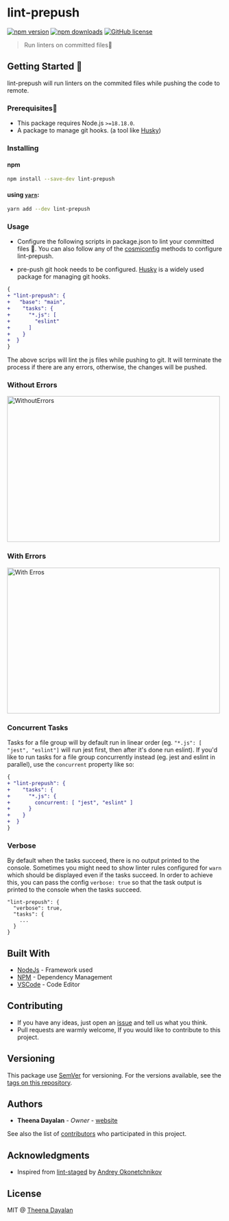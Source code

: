 # lint-prepush
[![npm version](https://badge.fury.io/js/lint-prepush.svg)](https://www.npmjs.com/package/lint-prepush)
[![npm downloads](https://img.shields.io/npm/dt/lint-prepush.svg)](https://www.npmtrends.com/lint-prepush)
[![GitHub license](https://img.shields.io/github/license/theenadayalank/lint-prepush.svg)](https://github.com/theenadayalank/lint-prepush/blob/master/LICENSE)

> Run linters on committed files🔬

## Getting Started 🔮

lint-prepush will run linters on the commited files while pushing the code to remote.

### Prerequisites🔭

* This package requires Node.js `>=18.18.0`.
* A package to manage git hooks. (a tool like [Husky](https://github.com/typicode/husky))

### Installing

#### npm

```bash
npm install --save-dev lint-prepush
```

#### using [`yarn`](https://yarnpkg.com/):

```bash
yarn add --dev lint-prepush
```

### Usage

* Configure the following scripts in package.json to lint your committed files 🔧. You can also follow any of the  [cosmiconfig](https://github.com/davidtheclark/cosmiconfig) methods to configure lint-prepush.

* pre-push git hook needs to be configured. [Husky](https://github.com/typicode/husky) is a widely used package for managing git hooks.

```diff
{
+ "lint-prepush": {
+   "base": "main",
+    "tasks": {
+      "*.js": [
+        "eslint"
+      ]
+    }
+  }
}
```

The above scrips will lint the js files while pushing to git. It will terminate the process if there are any errors, otherwise, the changes will be pushed.

### Without Errors
<img src="screenshots/OutputWithoutErrors.gif" width="496" height="340" alt="WithoutErrors">

### With Errors
<img src="screenshots/OutputWithErrors.gif" width="496" height="340" alt="With Erros">

### Concurrent Tasks

Tasks for a file group will by default run in linear order (eg. `"*.js": [ "jest", "eslint"]` will run jest first, then after it's done run eslint).
If you'd like to run tasks for a file group concurrently instead (eg. jest and eslint in parallel), use the `concurrent` property like so:

```diff
{
+ "lint-prepush": {
+    "tasks": {
+      "*.js": {
+        concurrent: [ "jest", "eslint" ]
+      }
+    }
+  }
}
```

### Verbose

By default when the tasks succeed, there is no output printed to the console. Sometimes you might need to show linter rules configured for `warn` which should be displayed even if the tasks succeed. In order to achieve this, you can pass the config `verbose: true` so that the task output is printed to the console when the tasks succeed.

```
"lint-prepush": {
  "verbose": true,
  "tasks": {
    ...
  }
}
```

## Built With

* [NodeJs](https://nodejs.org/en/) - Framework used
* [NPM](https://www.npmjs.com/) - Dependency Management
* [VSCode](https://code.visualstudio.com/) - Code Editor

## Contributing

* If you have any ideas, just open an [issue](https://github.com/theenadayalank/lint-prepush/issues) and tell us what you think.
* Pull requests are warmly welcome, If you would like to contribute to this project.


## Versioning

This package use [SemVer](http://semver.org/) for versioning. For the versions available, see the [tags on this repository](https://github.com/theenadayalank/lint-prepush/tags).

## Authors

* **Theena Dayalan** - *Owner* - [website](https://www.theenadayalan.me/)

See also the list of [contributors](https://github.com/theenadayalank/lint-prepush/contributors) who participated in this project.

## Acknowledgments

* Inspired from [lint-staged](https://github.com/okonet/lint-staged) by [Andrey Okonetchnikov](https://github.com/okonet)

## License

MIT @ [Theena Dayalan](https://www.theenadayalan.me/)
